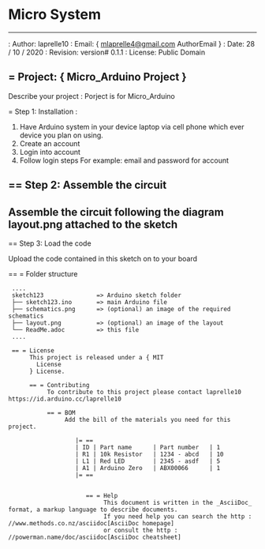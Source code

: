 # Micro System 
---------------------------------------------------------------------------------------------------------------------------
: Author: laprelle10
: Email: { mlaprelle4@gmail.com
  AuthorEmail
}
: Date: 28 / 10 / 2020
: Revision: version# 0.1.1
: License: Public Domain

= Project: { Micro_Arduino 
  Project
}
---------------------------------------------------------------------------------------------------------------------------
Describe your project : Porject is for Micro_Arduino  

= Step 1: Installation :
1. Have Arduino system in your device laptop via cell phone which ever device you plan on using.
2. Create an account
3. Login into account 
4. Follow login steps 
For example: email and password for account

== Step 2: Assemble the circuit
-----------------------------------------------------------------------------------------------------
Assemble the circuit following the diagram layout.png attached to the sketch
-----------------------------------------------------------------------------------------------------
== Step 3: Load the code

Upload the code contained in this sketch on to your board

== = Folder structure

     ....
     sketch123               => Arduino sketch folder
     ├── sketch123.ino       => main Arduino file
     ├── schematics.png      => (optional) an image of the required schematics
     ├── layout.png          => (optional) an image of the layout
     └── ReadMe.adoc         => this file
     ....

     == = License
          This project is released under a { MIT 
            License
          } License.

          == = Contributing
               To contribute to this project please contact laprelle10 https://id.arduino.cc/laprelle10

               == = BOM
                    Add the bill of the materials you need for this project.

                       |= ==
                       | ID | Part name      | Part number   | 1
                       | R1 | 10k Resistor   | 1234 - abcd   | 10
                       | L1 | Red LED        | 2345 - asdf   | 5
                       | A1 | Arduino Zero   | ABX00066      | 1
                       |= ==


                          == = Help
                               This document is written in the _AsciiDoc_ format, a markup language to describe documents.
                               If you need help you can search the http : //www.methods.co.nz/asciidoc[AsciiDoc homepage]
                               or consult the http : //powerman.name/doc/asciidoc[AsciiDoc cheatsheet]
